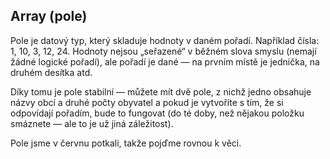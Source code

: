 ## Array (pole)

Pole je datový typ, který skladuje hodnoty v daném pořadí. Například čísla: 1, 10, 3, 12, 24. Hodnoty
nejsou „seřazené“ v běžném slova smyslu (nemají žádné logické pořadí), ale pořadí je dané — na prvním
místě je jednička, na druhém desítka atd.

Díky tomu je pole stabilní — můžete mít dvě pole, z nichž jedno obsahuje názvy obcí a druhé počty
obyvatel a pokud je vytvoříte s tím, že si odpovídají pořadím, bude to fungovat (do té doby, 
než nějakou položku smáznete — ale to je už jiná záležitost).

Pole jsme v červnu potkali, takže pojďme rovnou k věci.
